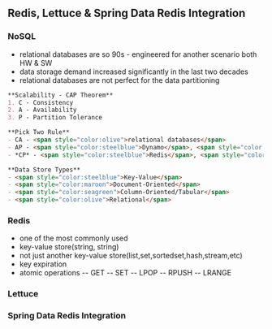 ## Redis, Lettuce & Spring Data Redis Integration

### NoSQL
- relational databases are so 90s - engineered for another scenario both HW & SW
- data storage demand increased significantly in the last two decades
- relational databases are not perfect for the data partitioning
```markdown
**Scalability - CAP Theorem**
1. C - Consistency
2. A - Availability
3. P - Partition Tolerance

**Pick Two Rule**
- CA - <span style="color:olive">relational databases</span>
- AP - <span style="color:steelblue">Dynamo</span>, <span style="color:seagreen">Cassandra</span>, <span style="color:maroon">SimpleDB</span>
- *CP* - <span style="color:steelblue">Redis</span>, <span style="color:seagreen">BigTable</span>, <span style="color:maroon">MongoDB</span>

**Data Store Types**
- <span style="color:steelblue">Key-Value</span>
- <span style="color:maroon">Document-Oriented</span>
- <span style="color:seagreen">Column-Oriented/Tabular</span>
- <span style="color:olive">Relational</span>
```

### Redis
- one of the most commonly used
- key-value store(string, string)
- not just another key-value store(list,set,sortedset,hash,stream,etc)
- key expiration
- atomic operations
-- GET
-- SET
-- LPOP
-- RPUSH
-- LRANGE

### Lettuce


### Spring Data Redis Integration

